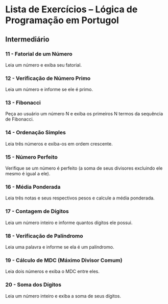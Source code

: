 # Lista de Exercícios – Lógica de Programação em Portugol

## Intermediário

### 11 - Fatorial de um Número
Leia um número e exiba seu fatorial.

### 12 - Verificação de Número Primo
Leia um número e informe se ele é primo.

### 13 - Fibonacci
Peça ao usuário um número N e exiba os primeiros N termos da sequência de Fibonacci.

### 14 - Ordenação Simples
Leia três números e exiba-os em ordem crescente.

### 15 - Número Perfeito
Verifique se um número é perfeito (a soma de seus divisores excluindo ele mesmo é igual a ele).

### 16 - Média Ponderada
Leia três notas e seus respectivos pesos e calcule a média ponderada.

### 17 - Contagem de Dígitos
Leia um número inteiro e informe quantos dígitos ele possui.

### 18 - Verificação de Palíndromo
Leia uma palavra e informe se ela é um palíndromo.

### 19 - Cálculo de MDC (Máximo Divisor Comum)
Leia dois números e exiba o MDC entre eles.

### 20 - Soma dos Dígitos
Leia um número inteiro e exiba a soma de seus dígitos.

